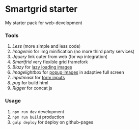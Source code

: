 # Smartgrid starter

My starter pack for web-development

### Tools

1. *Less* (more simple and less code)
2. *Imagemin* for img minification (no more third party services)
3. *Jquery* link outer from web (for wp integration) 
4. *Smartfrid* very flexible grid framefork
5. *Blazy* for [lazy loading images](http://dinbror.dk/blazy/examples/?ref=github )
6. *Imagelightbox* for [popup images](https://github.com/marekdedic/imagelightbox) in adaptive full screen 
7. *inputmask* for [form inputs](https://github.com/RobinHerbots/Inputmask)
8. *pug* for build html
9. *Rigger* for concat js

### Usage

1. ```npm run dev``` development
2. ```npm run build``` production
3. ```gulp deploy``` for deploy on github-pages

